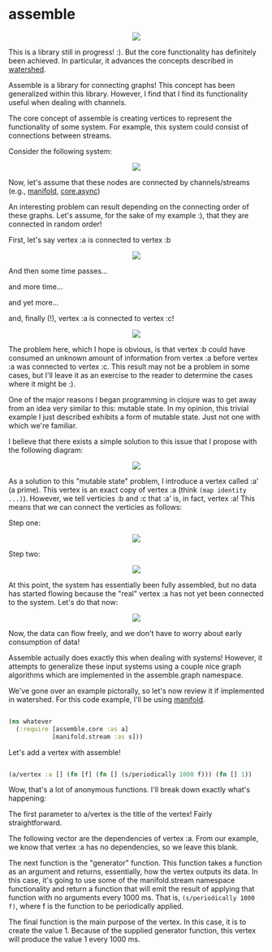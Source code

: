 assemble
========

<p align="center">
  <img src = "/images/logo.png">
</p>





This is a library still in progress! :).  But the core functionality has definitely been achieved.  In particular, it advances the concepts described in [watershed](http://github.com/hypower-org/watershed).

Assemble is a library for connecting graphs!  This concept has been generalized within this library.  However, I find that I find its functionality useful when dealing with channels.  

The core concept of assemble is creating vertices to represent the functionality of some system.  For example, this system could consist of connections between streams.  

Consider the following system:  

<p align="center">
  <img src = "/images/problematic-example.png">
</p>

Now, let's assume that these nodes are connected by channels/streams (e.g., [manifold](https://github.com/ztellman/manifold), [core.async](https://github.com/clojure/core.async))

An interesting problem can result depending on the connecting order of these graphs.  Let's assume, for the sake of my example :), that they are connected in random order! 

First, let's say vertex :a is connected to vertex :b 

<p align="center">
  <img src = "/images/problematic-example-1.png">
</p>

And then some time passes...

and more time...

and yet more...

and, finally (!), vertex :a is connected to vertex :c! 

<p align="center">
  <img src = "/images/problematic-example.png">
</p>

The problem here, which I hope is obvious, is that vertex :b could have consumed an unknown amount of information from vertex :a before vertex :a was connected to vertex :c.  This result may not be a problem in some cases, but I'll leave it as an exercise to the reader to determine the cases where it might be :). 

One of the major reasons I began programming in clojure was to get away from an idea very similar to this: mutable state.  In my opinion, this trivial example I just described exhibits a form of mutable state.  Just not one with which we're familiar.  

I believe that there exists a simple solution to this issue that I propose with the following diagram: 

<p align="center">
  <img src = "/images/problematic-example-fixed.png">
</p>

As a solution to this "mutable state" problem, I introduce a vertex called :a' (a prime).  This vertex is an exact copy of vertex :a (think ```(map identity ...)```).  However, we tell verticies :b and :c that :a' is, in fact, vertex :a!  This means that we can connect the verticies as follows: 

Step one: 

<p align="center">
  <img src = "/images/problematic-example-fixed-1.png">
</p>

Step two: 

<p align="center">
  <img src = "/images/problematic-example-fixed-2.png">
</p>

At this point, the system has essentially been fully assembled, but no data has started flowing because the "real" vertex :a has not yet been connected to the system.  Let's do that now: 

<p align="center">
  <img src = "/images/problematic-example-fixed-3.png">
</p>

Now, the data can flow freely, and we don't have to worry about early consumption of data!

Assemble actually does exactly this when dealing with systems!  However, it attempts to generalize these input systems using a couple nice graph algorithms which are implemented in the assemble.graph namespace.  

We've gone over an example pictorally, so let's now review it if implemented in watershed.  For this code example, I'll be using [manifold](http://github.com/ztellman/manifold).  

```clojure 

(ns whatever
  (:require [assemble.core :as a]
            [manifold.stream :as s]))

```
Let's add a vertex with assemble! 

```clojure

(a/vertex :a [] (fn [f] (fn [] (s/periodically 1000 f))) (fn [] 1))

```
Wow, that's a lot of anonymous functions.  I'll break down exactly what's happening: 

The first parameter to a/vertex is the title of the vertex!  Fairly straightforward.  

The following vector are the dependencies of vertex :a.  From our example, we know that vertex :a has no dependencies, so we leave this blank.  

The next function is the "generator" function.  This function takes a function as an argument and returns, essentially, how the vertex outputs its data.  In this case, it's going to use some of the manifold.stream namespace functionality and return a function that will emit the result of applying that function with no arguments every 1000 ms.  That is, ```(s/periodically 1000 f)```, where f is the function to be periodically applied.  

The final function is the main purpose of the vertex.  In this case, it is to create the value 1.  Because of the supplied generator function, this vertex will produce the value 1 every 1000 ms.  






